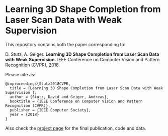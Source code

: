 # Learning 3D Shape Completion from Laser Scan Data with Weak Supervision

This repository contains both the paper corresponding to:

D. Stutz, A. Geiger. **Learning 3D Shape Completion from Laser Scan Data with Weak Supervision.** IEEE Conference on Computer Vision and Pattern Recognition (CVPR), 2018.

Please cite as:

    @inproceedings{Stutz2018CVPR,
      title = {Learning 3D Shape Completion from Laser Scan Data with Weak Supervision },
      author = {Stutz, David and Geiger, Andreas},
      booktitle = {IEEE Conference on Computer Vision and Pattern Recognition (CVPR)},
      publisher = {IEEE Computer Society},
      year = {2018}
    }

Also check the [project page](http://davidstutz.de/projects/shape-completion/)
for the final publication, code and data.

